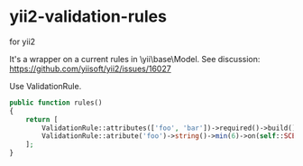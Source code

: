 # yii2-validation-rules
for yii2

It's a wrapper on a current rules in \yii\base\Model. 
See discussion: https://github.com/yiisoft/yii2/issues/16027

Use ValidationRule.

```php
public function rules()
{
    return [
        ValidationRule::attributes(['foo', 'bar'])->required()->build(),
        ValidationRule::atribute('foo')->string()->min(6)->on(self::SCENARIO_DEFAULT)
    ];
}
```